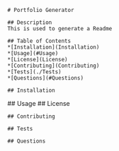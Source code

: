 
    # Portfolio Generator

    ## Description
    This is used to generate a Readme

    ## Table of Contents
    *[Installation](Installation)
    *[Usage](#Usage)
    *[License](License)
    *[Contributing](Contributing)
    *[Tests](./Tests)
    *[Questions](#Questions)

    ## Installation

<a name="usage"/>
    ## Usage
    
<a name="license"/>
    ## License

    ## Contributing

    ## Tests

    ## Questions
